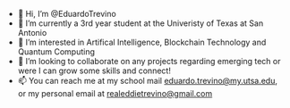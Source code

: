 - 👋 Hi, I’m @EduardoTrevino
- 🌱 I’m currently a 3rd year student at the Univeristy of Texas at San Antonio
- 👀 I’m interested in Artifical Intelligence, Blockchain Technology and Quantum Computing
- 💞️ I’m looking to collaborate on any projects regarding emerging tech or were I can grow some skills and connect!
- 📫 You can reach me at my school mail eduardo.trevino@my.utsa.edu, or my personal email at realeddietrevino@gmail.com

<!---
EduardoTrevino/EduardoTrevino is a ✨ special ✨ repository because its `README.md` (this file) appears on your GitHub profile.
You can click the Preview link to take a look at your changes.
--->
